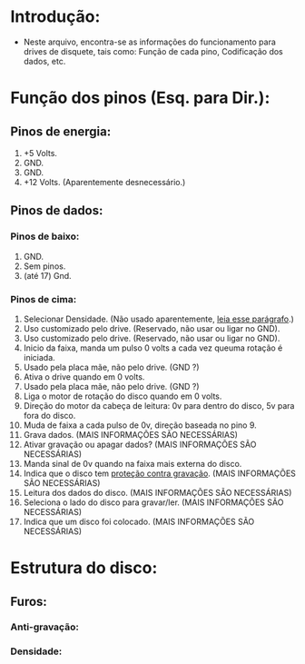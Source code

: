 # Introdução:
 - Neste arquivo, encontra-se as informações do funcionamento para drives de disquete, tais como: Função de cada pino, Codificação dos dados, etc.
# Função dos pinos (Esq. para Dir.):
## Pinos de energia:
 1. +5 Volts.
 2. GND.
 3. GND.
 4. +12 Volts. (Aparentemente desnecessário.)
## Pinos de dados:
### Pinos de baixo:
 1. GND.
 2. Sem pinos.
 3. (até 17) Gnd.
### Pinos de cima:
 1. Selecionar Densidade. (Não usado aparentemente, [leia esse parágrafo](https://github.com/thiago1255/FDDA/blob/main/docs/DriveDisquete.md#densidade).)
 2. Uso customizado pelo drive. (Reservado, não usar ou ligar no GND).
 3. Uso customizado pelo drive. (Reservado, não usar ou ligar no GND).
 4. Inicio da faixa, manda um pulso 0 volts a cada vez queuma rotação é iniciada.
 5. Usado pela placa mãe, não pelo drive. (GND ?)
 6. Ativa o drive quando em 0 volts.
 7. Usado pela placa mãe, não pelo drive. (GND ?)
 8. Liga o motor de rotação do disco quando em 0 volts.
 9. Direção do motor da cabeça de leitura: 0v para dentro do disco, 5v para fora do disco.
 10. Muda de faixa a cada pulso de 0v, direção baseada no pino 9.
 11. Grava dados. (MAIS INFORMAÇÕES SÃO NECESSÁRIAS)
 12. Ativar gravação ou apagar dados? (MAIS INFORMAÇÕES SÃO NECESSÁRIAS)
 13. Manda sinal de 0v quando na faixa mais externa do disco.
 14. Indica que o disco tem [proteção contra gravação](https://github.com/thiago1255/FDDA/blob/main/docs/DriveDisquete.md#anti-grava%C3%A7%C3%A3o). (MAIS INFORMAÇÕES SÃO NECESSÁRIAS)
 15. Leitura dos dados do disco. (MAIS INFORMAÇÕES SÃO NECESSÁRIAS)
 16. Seleciona o lado do disco para gravar/ler. (MAIS INFORMAÇÕES SÃO NECESSÁRIAS)
 17. Indica que um disco foi colocado. (MAIS INFORMAÇÕES SÃO NECESSÁRIAS)
# Estrutura do disco:
## Furos:
### Anti-gravação:
### Densidade:
